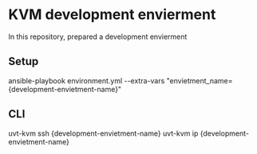 # KVM development envierment
In this repository, prepared a development envierment 

## Setup
ansible-playbook environment.yml --extra-vars "envietment_name={development-envietment-name}"

## CLI
uvt-kvm ssh {development-envietment-name}
uvt-kvm ip {development-envietment-name}
